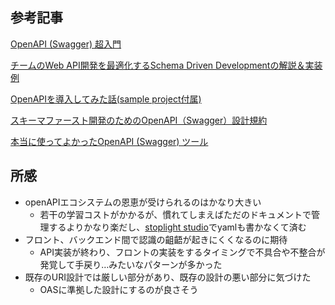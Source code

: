 ## 参考記事

[OpenAPI (Swagger) 超入門](https://qiita.com/teinen_qiita/items/e440ca7b1b52ec918f1b)

[チームのWeb API開発を最適化するSchema Driven Developmentの解説＆実装例](https://qiita.com/Seiga/items/a59c800e57e022125e3b)

[OpenAPIを導入してみた話(sample project付属)](https://inside.bldt.jp/entry/2020/03/30/165218)

[スキーマファースト開発のためのOpenAPI（Swagger）設計規約](https://future-architect.github.io/articles/20200409/)

[本当に使ってよかったOpenAPI (Swagger) ツール](https://future-architect.github.io/articles/20191008/)

## 所感
- openAPIエコシステムの恩恵が受けられるのはかなり大きい
  - 若干の学習コストがかかるが、慣れてしまえばただのドキュメントで管理するよりかなり楽だし、[stoplight studio](https://stoplight.io/studio/)でyamlも書かなくて済む
- フロント、バックエンド間で認識の齟齬が起きにくくなるのに期待
  - API実装が終わり、フロントの実装をするタイミングで不具合や不整合が発覚して手戻り…みたいなパターンが多かった
- 既存のURI設計では厳しい部分があり、既存の設計の悪い部分に気づけた
  - OASに準拠した設計にするのが良さそう
